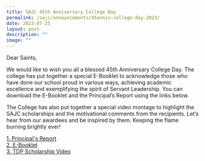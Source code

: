 ```yaml
---
title: SAJC 45th Anniversary College Day
permalink: /sajc/announcements/45anniv-college-day-2023/
date: 2023-07-25
layout: post
description: ""
image: ""
---
```

Dear Saints,

We would like to wish you all a blessed 45th Anniversary College Day. The college has put together a special E-Booklet to acknowledge those who have done our school proud in various ways, achieving academic excellence and exemplifying the spirit of Servant Leadership. You can download the E-Booklet and the Principal’s Report using the links below.

The College has also put together a special video montage to highlight the SAJC scholarships and the motivational comments from the recipients. Let’s hear from our awardees and be inspired by them. Keeping the flame burning brightly ever!

[1. Principal's Report](/files/2023/college_day_principals_report_2023_v1.pdf)<br>
[2. E-Booklet](https://go.gov.sg/2023-college-day-ebooklet)<br>
[3. TDP Scholarship Video](https://vimeo.com/848540251)